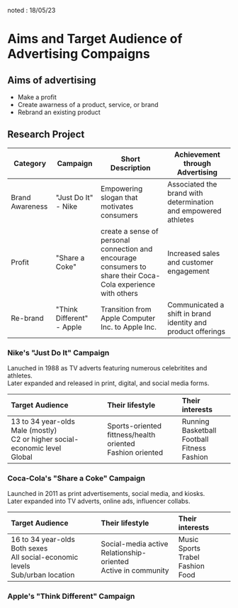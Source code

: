 noted : 18/05/23

# Aims and Target Audience of Advertising Compaigns

## Aims of advertising

- Make a profit
- Create awarness of a product, service, or brand
- Rebrand an existing product

## Research Project

| Category        | Campaign                  | Short Description                                                                                             | Achievement through Advertising                                |
| --------------- | ------------------------- | ------------------------------------------------------------------------------------------------------------- | -------------------------------------------------------------- |
| Brand Awareness | "Just Do It" - Nike       | Empowering slogan that motivates consumers                                                                    | Associated the brand with determination and empowered athletes |
| Profit          | "Share a Coke"            | create a sense of personal connection and encourage consumers to share their Coca-Cola experience with others | Increased sales and customer engagement                        |
| Re-brand        | "Think Different" - Apple | Transition from Apple Computer Inc. to Apple Inc.                                                             | Communicated a shift in brand identity and product offerings   |

### Nike's "Just Do It" Campaign

Lanuched in 1988 as TV adverts featuring numerous celebritites and athletes.  
Later expanded and released in print, digital, and social media forms.

| Target Audience                                                                     | Their lifestyle                                                 | Their interests                                         |
| :---------------------------------------------------------------------------------- | :-------------------------------------------------------------- | :------------------------------------------------------ |
| 13 to 34 year-olds<br>Male (mostly)<br>C2 or higher social-economic level<br>Global | Sports-oriented<br>fittness/health oriented<br>Fashion oriented | Running<br>Basketball<br>Football<br>Fitness<br>Fashion |

### Coca-Cola's "Share a Coke" Campaign

Launched in 2011 as print advertisements, social media, and kiosks.  
Later expanded into TV adverts, online ads, influencer collabs.

| Target Audience                                                                      | Their lifestyle                                                         | Their interests                              |
| :----------------------------------------------------------------------------------- | :---------------------------------------------------------------------- | :------------------------------------------- |
| 16 to 34 year-olds<br>Both sexes<br>All social-economic levels<br>Sub/urban location | Social-media active<br>Relationship-oriented<br>Active in community<br> | Music<br>Sports<br>Trabel<br>Fashion<br>Food |

### Apple's "Think Different" Campaign
